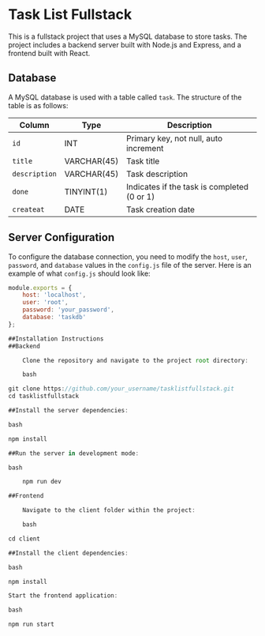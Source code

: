 # Task List Fullstack

This is a fullstack project that uses a MySQL database to store tasks. The project includes a backend server built with Node.js and Express, and a frontend built with React.

## Database

A MySQL database is used with a table called `task`. The structure of the table is as follows:

| Column       | Type        | Description                                      |
|--------------|-------------|--------------------------------------------------|
| `id`         | INT         | Primary key, not null, auto increment            |
| `title`      | VARCHAR(45) | Task title                                       |
| `description`| VARCHAR(45) | Task description                                 |
| `done`       | TINYINT(1)  | Indicates if the task is completed (0 or 1)      |
| `createat`   | DATE        | Task creation date                               |

## Server Configuration

To configure the database connection, you need to modify the `host`, `user`, `password`, and `database` values in the `config.js` file of the server. Here is an example of what `config.js` should look like:

```javascript
module.exports = {
    host: 'localhost',
    user: 'root',
    password: 'your_password',
    database: 'taskdb'
};

##Installation Instructions
##Backend

    Clone the repository and navigate to the project root directory:

    bash

git clone https://github.com/your_username/tasklistfullstack.git
cd tasklistfullstack

##Install the server dependencies:

bash

npm install

##Run the server in development mode:

bash

    npm run dev

##Frontend

    Navigate to the client folder within the project:

    bash

cd client

##Install the client dependencies:

bash

npm install

Start the frontend application:

bash

npm run start
